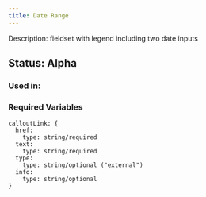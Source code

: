 ```yaml
---
title: Date Range
---
```

Description: fieldset with legend including two date inputs

## Status: Alpha

### Used in:


### Required Variables
~~~
calloutLink: {
  href:
    type: string/required
  text:
    type: string/required
  type:
    type: string/optional ("external")
  info:
    type: string/optional
}
~~~
